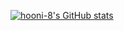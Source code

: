 [![hooni-8's GitHub stats](https://github-readme-stats.vercel.app/api?username=hooni-8)](https://github.com/anuraghazra/github-readme-stats)
